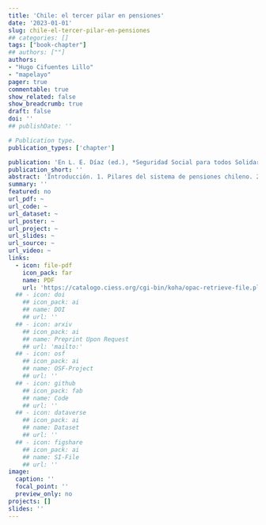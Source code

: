```yaml
---
title: 'Chile: el tercer pilar en pensiones'
date: '2023-01-01'
slug: chile-el-tercer-pilar-en-pensiones
## categories: []
tags: ["book-chapter"]
## authors: [""]
authors:
- "Hugo Cifuentes Lillo"
- "mapelayo"
pager: true
commentable: true
show_related: false
show_breadcrumb: true
draft: false
doi: ''
## publishDate: ''

# Publication type.
publication_types: ['chapter']

publication: 'En L. E. Díaz (ed.), *Seguridad Social para todos Solidaria e Inclusiva. Estudios en Homenaje a Carmelo Mesa-Lago*. Barquisimeto: Universitas Fundación, Fundación Friedrich Ebert Stiftung'
publication_short: ''
abstract: 'Introducción. 1. Pilares del sistema de pensiones chileno. 2. Instrumentos de ahorro voluntario. Cotizaciones Voluntarias. Depósitos Convenidos (DC). Ahorro previsional voluntario (APV). Ahorro previsional voluntario colectivo (APVC). Cuenta de Ahorro Voluntario (Cuenta 2 o CAV). 3. Propuestas de perfeccionamiento y reformas previsionales de los últimos 10 años. Reforma previsional del Presidente Piñera. Reforma previsional del Presidente Boric (noviembre de 2022). 4. Experiencia Comparada. a. Reino Unido. Lecciones del Sistema Británico. Comentario General respecto del Ahorro Voluntario. Instrumentos de Ahorro Voluntario para pensión en el Reino Unido sobre las Pensiones Personales. Sobre las Lifetime Individual Savings Accounts o Lifetime ISA (Cuentas Vitalicias de Ahorro Individual). b. Planes y fondos de pensiones en España (PyFP). Pactos de Toledo. Legislación española sobre PyFP. Naturaleza de los fondos de pensiones. Aportes y prestaciones. c. Planes de ahorro voluntario en Sudamérica. d. Planes paneuropeos de pensión (UE). 5. A modo de conclusión. Bibliografía.'
summary: ''
featured: no
url_pdf: ~
url_code: ~
url_dataset: ~
url_poster: ~
url_project: ~
url_slides: ~
url_source: ~
url_video: ~
links:
  - icon: file-pdf
    icon_pack: far
    name: PDF
    url: 'https://catalogo.ciess.org/cgi-bin/koha/opac-retrieve-file.pl?id=791c4b7917b82bfd5baf6ed6154fc7f6'
  ## - icon: doi
    ## icon_pack: ai
    ## name: DOI
    ## url: ''
  ## - icon: arxiv
    ## icon_pack: ai
    ## name: Preprint Upon Request
    ## url: 'mailto:'
  ## - icon: osf
    ## icon_pack: ai
    ## name: OSF-Project
    ## url: ''
  ## - icon: github
    ## icon_pack: fab
    ## name: Code
    ## url: ''
  ## - icon: dataverse
    ## icon_pack: ai
    ## name: Dataset
    ## url: ''
  ## - icon: figshare
    ## icon_pack: ai
    ## name: SI-File
    ## url: ''
image:
  caption: ''
  focal_point: ''
  preview_only: no
projects: []
slides: ''
---
```

